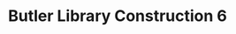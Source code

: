---
pid: '47'
_date: Jun-32
derivativo_link: https://derivativo-2.library.columbia.edu/iiif/2/ldpd:341170/
dlc_link: https://dlc.library.columbia.edu/catalog/cul:80gb5mkm8m
format: photographs
iiif_json: https://derivativo-2.library.columbia.edu/iiif/2/ldpd:341170/info.json
name: Beals, A. Tennyson
native_jpg: https://derivativo-2.library.columbia.edu/iiif/2/ldpd:341170/full/!768,768/0/native.jpg
shelf_location: Box no. Box 162, Folder no. Folder 11 (Buildings & Grounds - Morningside
  - Butler Library, Construction 1932), Historical Photograph Collection
subjects: Academic libraries; New York (N.Y.); Butler Library
summary: Butler Library construction, June 1932.
title: Butler Library Construction 6
permalink: /photos/47/
layout: photo-page
---